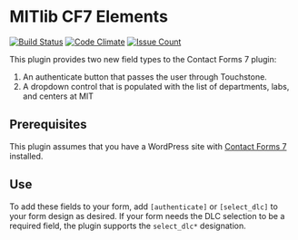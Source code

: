 # MITlib CF7 Elements

[![Build Status](https://travis-ci.org/MITLibraries/mitlib-cf7-elements.svg)](https://travis-ci.org/MITLibraries/mitlib-cf7-elements)
[![Code Climate](https://codeclimate.com/github/MITLibraries/mitlib-cf7-elements/badges/gpa.svg)](https://codeclimate.com/github/MITLibraries/mitlib-cf7-elements)
[![Issue Count](https://codeclimate.com/github/MITLibraries/mitlib-cf7-elements/badges/issue_count.svg)](https://codeclimate.com/github/MITLibraries/mitlib-cf7-elements)

This plugin provides two new field types to the Contact Forms 7 plugin:

1. An authenticate button that passes the user through Touchstone.
2. A dropdown control that is populated with the list of departments, labs, and centers at MIT

## Prerequisites

This plugin assumes that you have a WordPress site with [Contact Forms 7](https://wordpress.org/plugins/contact-form-7/) installed.

## Use

To add these fields to your form, add `[authenticate]` or `[select_dlc]` to your form design as desired. If your form needs the DLC selection to be a required field, the plugin supports the `select_dlc*` designation.
